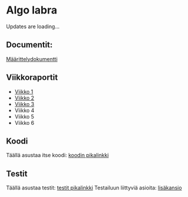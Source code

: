 # Algo labra

Updates are loading...

## Documentit:

[Määrittelydokumentti](documents/Määrittely.md)

## Viikkoraportit

- [Viikko 1](documents/viikkoraportit/viikko1.md)
- [Viikko 2](documents/viikkoraportit/viikko2.md)
- [Viikko 3](documents/viikkoraportit/viikko3.md)
- Viikko 4
- Viikko 5
- Viikko 6

## Koodi

Täällä asustaa itse koodi:   [koodin pikalinkki](code/composeApp/src/desktopMain/kotlin/io/qmpu842/labs)

## Testit

Täällä asustaa testit:   [testit pikalinkki](code/composeApp/src/desktopTest/kotlin/io/qmpu842/labs)
Testailuun liittyviä asioita: [lisäkansio](documents/testaus)
